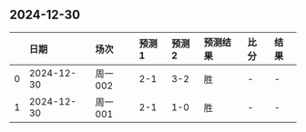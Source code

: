 

## 2024-12-30

|    | 日期       | 场次    | 预测1   | 预测2   | 预测结果   | 比分   | 结果   |
|---:|:-----------|:--------|:--------|:--------|:-----------|:-------|:-------|
|  0 | 2024-12-30 | 周一002 | 2-1     | 3-2     | 胜         | -      | -      |
|  1 | 2024-12-30 | 周一001 | 2-1     | 1-0     | 胜         | -      | -      |

